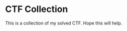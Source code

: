 CTF Collection
=========================

This is a collection of my solved CTF. Hope this will help.
